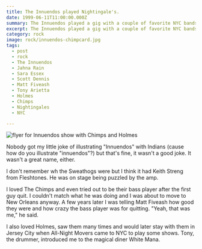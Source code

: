 ```yaml
---
title: The Innuendos played Nightingale's.
date: 1999-06-11T11:00:00.000Z
summary: The Innuendos played a gig with a couple of favorite NYC bands.
excerpt: The Innuendos played a gig with a couple of favorite NYC bands.
category: rock
image: rock/innuendos-chimpcard.jpg
tags:
  - post 
  - rock
  - The Innuendos
  - Jahna Rain
  - Sara Essex
  - Scott Dennis
  - Matt Fiveash
  - Tony Arietta
  - Holmes
  - Chimps
  - Nightingales
  - NYC

---
```


![flyer for Innuendos show with Chimps and Holmes](/static/img/rock/innuendos-chimpcard.jpg "flyer for Innuendos show with Chimps and Holmes")

Nobody got my little joke of illustrating "Innuendos" with Indians (cause how do you illustrate "innuendos"?) but that's fine, it wasn't a good joke. It wasn't a great name, either.

I don't remember wh the Sweathogs were but I think it had Keith Streng from Fleshtones. He was on stage being puzzled by the amp.

I loved The Chimps and even tried out to be their bass player after the first guy quit. I couldn't match what he was doing and I was about to move to New Orleans anyway. A few years later I was telling Matt Fiveash how good they were and how crazy the bass player was for quitting. "Yeah, that was me," he said.

I also loved Holmes, saw them many times and would later stay with them in Jersey City when All-Night Movers came to NYC to play some shows. Tony, the drummer, introduced me to the magical diner White Mana.